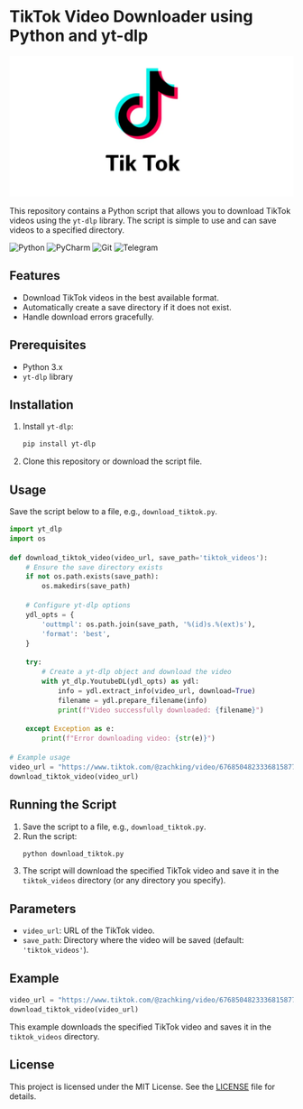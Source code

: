  # TikTok Video Downloader using Python and yt-dlp

![TikTok Cover](LogoTikTok.png)

This repository contains a Python script that allows you to download TikTok videos using the `yt-dlp` library. The script is simple to use and can save videos to a specified directory.

![Python](https://img.shields.io/badge/python-3670A0?style=for-the-badge&logo=python&logoColor=ffdd54)
![PyCharm](https://img.shields.io/badge/pycharm-143?style=for-the-badge&logo=pycharm&logoColor=black&color=green&labelColor=green)
![Git](https://img.shields.io/badge/git-F05032?style=for-the-badge&logo=git&logoColor=white)
![Telegram](https://img.shields.io/badge/telegram-2CA5E0?style=for-the-badge&logo=telegram&logoColor=white)

## Features

- Download TikTok videos in the best available format.
- Automatically create a save directory if it does not exist.
- Handle download errors gracefully.

## Prerequisites

- Python 3.x
- `yt-dlp` library

## Installation

1. Install `yt-dlp`:
    ```sh
    pip install yt-dlp
    ```

2. Clone this repository or download the script file.

## Usage

Save the script below to a file, e.g., `download_tiktok.py`.

```python
import yt_dlp
import os

def download_tiktok_video(video_url, save_path='tiktok_videos'):
    # Ensure the save directory exists
    if not os.path.exists(save_path):
        os.makedirs(save_path)

    # Configure yt-dlp options
    ydl_opts = {
        'outtmpl': os.path.join(save_path, '%(id)s.%(ext)s'),
        'format': 'best',
    }

    try:
        # Create a yt-dlp object and download the video
        with yt_dlp.YoutubeDL(ydl_opts) as ydl:
            info = ydl.extract_info(video_url, download=True)
            filename = ydl.prepare_filename(info)
            print(f"Video successfully downloaded: {filename}")
    
    except Exception as e:
        print(f"Error downloading video: {str(e)}")

# Example usage
video_url = "https://www.tiktok.com/@zachking/video/6768504823336815877?embed_source=121374463%2C121439635%2C121433650%2C121404358%2C121351166%2C121331973%2C120811592%2C120810756%3Bnull%3Bembed_blank&refer=embed&referer_url=marketing4all.es%2Flistas%2Fvideos-mas-vistos-en-tiktok-2024%2F&referer_video_id=6768504823336815877"
download_tiktok_video(video_url)
```

## Running the Script

1. Save the script to a file, e.g., `download_tiktok.py`.
2. Run the script:
    ```sh
    python download_tiktok.py
    ```
3. The script will download the specified TikTok video and save it in the `tiktok_videos` directory (or any directory you specify).

## Parameters

- `video_url`: URL of the TikTok video.
- `save_path`: Directory where the video will be saved (default: `'tiktok_videos'`).

## Example

```python
video_url = "https://www.tiktok.com/@zachking/video/6768504823336815877?embed_source=121374463%2C121439635%2C121433650%2C121404358%2C121351166%2C121331973%2C120811592%2C120810756%3Bnull%3Bembed_blank&refer=embed&referer_url=marketing4all.es%2Flistas%2Fvideos-mas-vistos-en-tiktok-2024%2F&referer_video_id=6768504823336815877"
download_tiktok_video(video_url)
```

This example downloads the specified TikTok video and saves it in the `tiktok_videos` directory.

## License

This project is licensed under the MIT License. See the [LICENSE](LICENSE) file for details.



